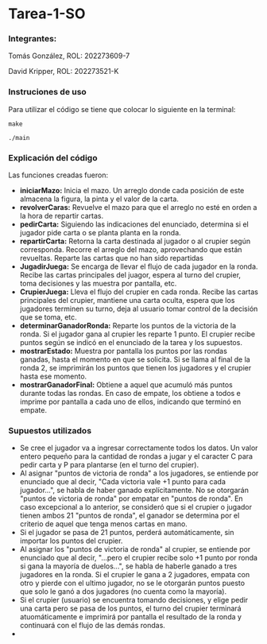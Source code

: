 # Tarea-1-SO

### Integrantes:

Tomás González, ROL: 202273609-7

David Kripper, ROL: 202273521-K

### Instruciones de uso

Para utilizar el código se tiene que colocar lo siguiente en la terminal:

```
make

./main
```

### Explicación del código

Las funciones creadas fueron:

- **iniciarMazo:** Inicia el mazo. Un arreglo donde cada posición de este almacena la figura, la pinta y el valor de la carta.
- **revolverCaras:** Revuelve el mazo para que el arreglo no esté en orden a la hora de repartir cartas.
- **pedirCarta:** Siguiendo las indicaciones del enunciado, determina si el jugador pide carta o se planta planta en la ronda.
- **repartirCarta:** Retorna la carta destinada al jugador o al crupier según corresponda. Recorre el arreglo del mazo, aprovechando que están revueltas. Reparte las cartas que no han sido repartidas
- **JugadirJuega:** Se encarga de llevar el flujo de cada jugador en la ronda. Recibe las cartas principales del juagor, espera al turno del crupier, toma decisiones y las muestra por pantalla, etc.
- **CrupierJuega:** Lleva el flujo del crupier en cada ronda. Recibe las cartas principales del crupier, mantiene una carta oculta, espera que los jugadores terminen su turno, deja al usuario tomar control de la decisión que se toma, etc.
- **determinarGanadorRonda:** Reparte los puntos de la victoria de la ronda. Si el jugador gana al crupier les reparte 1 punto. El crupier recibe puntos según se indicó en el enunciado de la tarea y los supuestos.
- **mostrarEstado:** Muestra por pantalla los puntos por las rondas ganadas, hasta el momento en que se solicita. Si se llama al final de la ronda 2, se imprimirán los puntos que tienen los jugadores y el crupier hasta ese momento.
- **mostrarGanadorFinal:** Obtiene a aquel que acumuló más puntos durante todas las rondas. En caso de empate, los obtiene a todos e imprime por pantalla a cada uno de ellos, indicando que terminó en empate.


### Supuestos utilizados

- Se cree el jugador va a ingresar correctamente todos los datos. Un valor entero pequeño para la cantidad de rondas a jugar y el caracter C para pedir carta y P para plantarse (en el turno del crupier).
- Al asignar "puntos de victoria de ronda" a los jugadores, se entiende por enunciado que al decir, "Cada victoria vale +1 punto para cada jugador...", se habla de haber ganado explícitamente. No se otorgarán "puntos de victoria de ronda" por empatar en "puntos de ronda". En caso excepcional a lo anterior, se consideró que si el crupier o jugador tienen ambos 21 "puntos de ronda", el ganador se determina por el criterio de aquel que tenga menos cartas en mano.
- Si el jugador se pasa de 21 puntos, perderá automáticamente, sin importar los puntos del crupier.
- Al asignar los "puntos de victoria de ronda" al crupier, se entiende por enunciado que al decir, "...pero el crupier recibe solo +1 punto por ronda si gana la mayoría de duelos...", se habla de haberle ganado a tres jugadores en la ronda. Si el crupier le gana a 2 jugadores, empata con otro y pierde con el ultimo jugador, no se le otorgarán puntos puesto que solo le ganó a dos jugadores (no cuenta como la mayoría).
- Si el crupier (usuario) se encuentra tomando decisiones, y elige pedir una carta pero se pasa de los puntos, el turno del crupier terminará atuomáticamente e imprimirá por pantalla el resultado de la ronda y continuará con el flujo de las demás rondas.
- 
